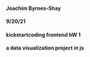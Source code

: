 #### Joachim Byrnes-Shay 
#### 9/20/21 
#### kickstartcoding frontend hW 1

#### a data visualization project in js 

